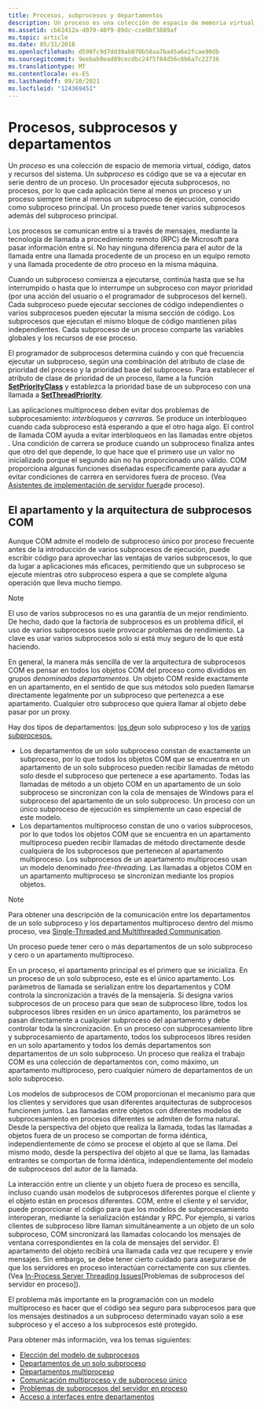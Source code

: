 ```yaml
---
title: Procesos, subprocesos y departamentos
description: Un proceso es una colección de espacio de memoria virtual, código, datos y recursos del sistema.
ms.assetid: cb62412a-d079-40f9-89dc-cce0bf3889af
ms.topic: article
ms.date: 05/31/2018
ms.openlocfilehash: d598fc9d7dd39ab070b58aa7ba45a6e2fcae90db
ms.sourcegitcommit: 9eebab0ead09cecdbc24f5f84d56c8b6a7c22736
ms.translationtype: MT
ms.contentlocale: es-ES
ms.lasthandoff: 09/10/2021
ms.locfileid: "124369451"
---
```

# <a name="processes-threads-and-apartments"></a>Procesos, subprocesos y departamentos

Un *proceso* es una colección de espacio de memoria virtual, código, datos y recursos del sistema. Un *subproceso* es código que se va a ejecutar en serie dentro de un proceso. Un procesador ejecuta subprocesos, no procesos, por lo que cada aplicación tiene al menos un proceso y un proceso siempre tiene al menos un subproceso de ejecución, conocido como subproceso principal. Un proceso puede tener varios subprocesos además del subproceso principal.

Los procesos se comunican entre sí a través de mensajes, mediante la tecnología de llamada a procedimiento remoto (RPC) de Microsoft para pasar información entre sí. No hay ninguna diferencia para el autor de la llamada entre una llamada procedente de un proceso en un equipo remoto y una llamada procedente de otro proceso en la misma máquina.

Cuando un subproceso comienza a ejecutarse, continúa hasta que se ha interrumpido o hasta que lo interrumpe un subproceso con mayor prioridad (por una acción del usuario o el programador de subprocesos del kernel). Cada subproceso puede ejecutar secciones de código independientes o varios subprocesos pueden ejecutar la misma sección de código. Los subprocesos que ejecutan el mismo bloque de código mantienen pilas independientes. Cada subproceso de un proceso comparte las variables globales y los recursos de ese proceso.

El programador de subprocesos determina cuándo y con qué frecuencia ejecutar un subproceso, según una combinación del atributo de clase de prioridad del proceso y la prioridad base del subproceso. Para establecer el atributo de clase de prioridad de un proceso, llame a la función [**SetPriorityClass**](/windows/desktop/api/processthreadsapi/nf-processthreadsapi-setpriorityclass) y establezca la prioridad base de un subproceso con una llamada a [**SetThreadPriority**](/windows/desktop/api/processthreadsapi/nf-processthreadsapi-setthreadpriority).

Las aplicaciones multiproceso deben evitar dos problemas de subprocesamiento: *interbloqueos* y *carreras.* Se produce un interbloqueo cuando cada subproceso está esperando a que el otro haga algo. El control de llamada COM ayuda a evitar interbloqueos en las llamadas entre objetos . Una condición de carrera se produce cuando un subproceso finaliza antes que otro del que depende, lo que hace que el primero use un valor no inicializado porque el segundo aún no ha proporcionado uno válido. COM proporciona algunas funciones diseñadas específicamente para ayudar a evitar condiciones de carrera en servidores fuera de proceso. (Vea [Asistentes de implementación de servidor fuera](out-of-process-server-implementation-helpers.md)de proceso).

## <a name="the-apartment-and-the-com-threading-architecture"></a>El apartamento y la arquitectura de subprocesos COM

Aunque COM admite el modelo de subproceso único por proceso frecuente antes de la introducción de varios subprocesos de ejecución, puede escribir código para aprovechar las ventajas de varios subprocesos, lo que da lugar a aplicaciones más eficaces, permitiendo que un subproceso se ejecute mientras otro subproceso espera a que se complete alguna operación que lleva mucho tiempo.

> [!Note]  
> El uso de varios subprocesos no es una garantía de un mejor rendimiento. De hecho, dado que la factoría de subprocesos es un problema difícil, el uso de varios subprocesos suele provocar problemas de rendimiento. La clave es usar varios subprocesos solo si está muy seguro de lo que está haciendo.

 

En general, la manera más sencilla de ver la arquitectura de subprocesos COM es pensar en todos los objetos COM del proceso como divididos en grupos *denominados departamentos*. Un objeto COM reside exactamente en un apartamento, en el sentido de que sus métodos solo pueden llamarse directamente legalmente por un subproceso que pertenezca a ese apartamento. Cualquier otro subproceso que quiera llamar al objeto debe pasar por un proxy.

Hay dos tipos de departamentos: [los de](single-threaded-apartments.md)un solo subproceso y los de [varios subprocesos.](multithreaded-apartments.md)

-   Los departamentos de un solo subproceso constan de exactamente un subproceso, por lo que todos los objetos COM que se encuentra en un apartamento de un solo subproceso pueden recibir llamadas de método solo desde el subproceso que pertenece a ese apartamento. Todas las llamadas de método a un objeto COM en un apartamento de un solo subproceso se sincronizan con la cola de mensajes de Windows para el subproceso del apartamento de un solo subproceso. Un proceso con un único subproceso de ejecución es simplemente un caso especial de este modelo.
-   Los departamentos multiproceso constan de uno o varios subprocesos, por lo que todos los objetos COM que se encuentra en un apartamento multiproceso pueden recibir llamadas de método directamente desde cualquiera de los subprocesos que pertenecen al apartamento multiproceso. Los subprocesos de un apartamento multiproceso usan un modelo denominado *free-threading*. Las llamadas a objetos COM en un apartamento multiproceso se sincronizan mediante los propios objetos.

> [!Note]  
> Para obtener una descripción de la comunicación entre los departamentos de un solo subproceso y los departamentos multiproceso dentro del mismo proceso, vea [Single-Threaded and Multithreaded Communication](single-threaded-and-multithreaded-communication.md).

 

Un proceso puede tener cero o más departamentos de un solo subproceso y cero o un apartamento multiproceso.

En un proceso, el apartamento principal es el primero que se inicializa. En un proceso de un solo subproceso, este es el único apartamento. Los parámetros de llamada se serializan entre los departamentos y COM controla la sincronización a través de la mensajería. Si designa varios subprocesos de un proceso para que sean de subproceso libre, todos los subprocesos libres residen en un único apartamento, los parámetros se pasan directamente a cualquier subproceso del apartamento y debe controlar toda la sincronización. En un proceso con subprocesamiento libre y subprocesamiento de apartamento, todos los subprocesos libres residen en un solo apartamento y todos los demás departamentos son departamentos de un solo subproceso. Un proceso que realiza el trabajo COM es una colección de departamentos con, como máximo, un apartamento multiproceso, pero cualquier número de departamentos de un solo subproceso.

Los modelos de subprocesos de COM proporcionan el mecanismo para que los clientes y servidores que usan diferentes arquitecturas de subprocesos funcionen juntos. Las llamadas entre objetos con diferentes modelos de subprocesamiento en procesos diferentes se admiten de forma natural. Desde la perspectiva del objeto que realiza la llamada, todas las llamadas a objetos fuera de un proceso se comportan de forma idéntica, independientemente de cómo se procese el objeto al que se llama. Del mismo modo, desde la perspectiva del objeto al que se llama, las llamadas entrantes se comportan de forma idéntica, independientemente del modelo de subprocesos del autor de la llamada.

La interacción entre un cliente y un objeto fuera de proceso es sencilla, incluso cuando usan modelos de subprocesos diferentes porque el cliente y el objeto están en procesos diferentes. COM, entre el cliente y el servidor, puede proporcionar el código para que los modelos de subprocesamiento interoperan, mediante la serialización estándar y RPC. Por ejemplo, si varios clientes de subproceso libre llaman simultáneamente a un objeto de un solo subproceso, COM sincronizará las llamadas colocando los mensajes de ventana correspondientes en la cola de mensajes del servidor. El apartamento del objeto recibirá una llamada cada vez que recupere y envíe mensajes. Sin embargo, se debe tener cierto cuidado para asegurarse de que los servidores en proceso interactúan correctamente con sus clientes. (Vea [In-Process Server Threading Issues](in-process-server-threading-issues.md)[Problemas de subprocesos del servidor en proceso]).

El problema más importante en la programación con un modelo multiproceso es hacer que el código sea seguro para subprocesos para que los mensajes destinados a un subproceso determinado vayan solo a ese subproceso y el acceso a los subprocesos esté protegido.

Para obtener más información, vea los temas siguientes:

-   [Elección del modelo de subprocesos](choosing-the-threading-model.md)
-   [Departamentos de un solo subproceso](single-threaded-apartments.md)
-   [Departamentos multiproceso](multithreaded-apartments.md)
-   [Comunicación multiproceso y de subproceso único](single-threaded-and-multithreaded-communication.md)
-   [Problemas de subprocesos del servidor en proceso](in-process-server-threading-issues.md)
-   [Acceso a interfaces entre departamentos](accessing-interfaces-across-apartments.md)

 

 